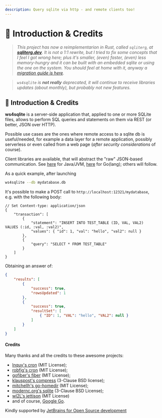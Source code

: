 ```yaml
---
description: Query sqlite via http - and remote clients too!
---
```


# 🌱 Introduction & Credits

> _This project has now a reimplementarion in Rust, called `sqliterg`, at_ [_**sqliterg.dev**_](https://docs.sqliterg.dev)_. It is not a 1:1 rewrite, but I tried to fix some concepts that I feel I got wrong here; plus it's smaller, (even) faster, (even) less memory-hungry and it can be built with an embedded sqlite or using the one on the system. You should feel at home with it, anyway a_ [_migration guide is here_](https://docs.sqliterg.dev/features/migrating-from-ws4sqlite)_._

> _`ws4sqlite` is **not really** deprecated, it will continue to receive libraries updates (about monthly), but probably not new features._

## 🌱 Introduction & Credits

**ws4sqlite** is a server-side application that, applied to one or more SQLite files, allows to perform SQL queries and statements on them via REST (or better, JSON over HTTP).

Possible use cases are the ones where remote access to a sqlite db is useful/needed, for example a data layer for a remote application, possibly serverless or even called from a web page (_after security considerations_ of course).

Client libraries are available, that will abstract the "raw" JSON-based communication. See [here](https://github.com/proofrock/ws4sqlite-client-jvm) for Java/JVM, [here](https://github.com/proofrock/ws4sqlite-client-go) for Go(lang); others will follow.

As a quick example, after launching

```bash
ws4sqlite --db mydatabase.db
```

It's possible to make a POST call to `http://localhost:12321/mydatabase`, e.g. with the following body:

```json5
// Set Content-type: application/json
{
    "transaction": [
        {
            "statement": "INSERT INTO TEST_TABLE (ID, VAL, VAL2) VALUES (:id, :val, :val2)",
            "values": { "id": 1, "val": "hello", "val2": null }
        },
        {
            "query": "SELECT * FROM TEST_TABLE"
        }
    ]
}
```

Obtaining an answer of:

```json
{
    "results": [
        {
            "success": true,
            "rowsUpdated": 1
        },
        {
            "success": true,
            "resultSet": [
                { "ID": 1, "VAL": "hello", "VAL2": null }
            ]
        }
    ]
}
```

#### Credits

Many thanks and all the credits to these awesome projects:

* [lnquy's cron](https://github.com/lnquy/cron) (MIT License);
* [robfig's cron](https://github.com/robfig/cron) (MIT License);
* [gofiber's fiber](https://github.com/gofiber/fiber) (MIT License);
* [klauspost's compress](https://github.com/klauspost/compress) (3-Clause BSD license);
* [mitchellh's go-homedir](https://github.com/mitchellh/go-homedir) (MIT License);
* [modernc.org's sqlite](https://gitlab.com/cznic/sqlite) (3-Clause BSD License);
* [wI2L's jettison](https://github.com/wI2L/jettison) (MIT License)
* and of course, [Google Go](https://go.dev).

Kindly supported by [JetBrains for Open Source development](https://jb.gg/OpenSourceSupport)
